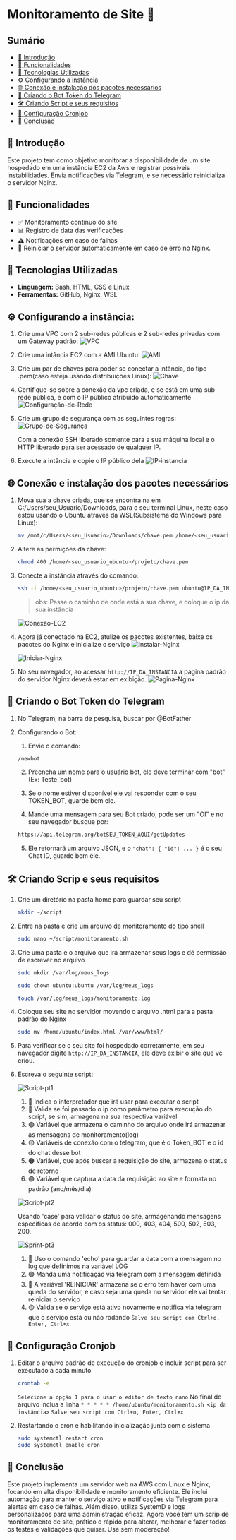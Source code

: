 # Monitoramento de Site 🚀

## Sumário
- [📖 Introdução](#-introdução)
- [📌 Funcionalidades](#-funcionalidades)
- [🔧 Tecnologias Utilizadas](#-tecnologias-utilizadas)
- [⚙️ Configurando a instância](#️-configurando-a-instância)
- [🌐 Conexão e instalação dos pacotes necessários](#-conexão-e-instalação-dos-pacotes-necessários)
- [🤖 Criando o Bot Token do Telegram](#-criando-o-bot-token-do-telegram)
- [🛠️ Criando Script e seus requisitos](#️-criando-script-e-seus-requisitos)
- [🚧 Configuração Cronjob](#-configuração-cronjob)
- [📜 Conclusão](#-conclusão)

## 📖 Introdução
Este projeto tem como objetivo monitorar a disponibilidade de um site hospedado em uma instância EC2 da Aws e registrar possíveis instabilidades.
Envia notificações via Telegram, e se necessário reinicializa o servidor Nginx.

## 📌 Funcionalidades
- ✅ Monitoramento contínuo do site
- 📊 Registro de data das verificações
- ⚠️ Notificações em caso de falhas
- 🔄 Reiniciar o servidor automaticamente em caso de erro no Nginx.


## 🔧 Tecnologias Utilizadas

- **Linguagem:** Bash, HTML, CSS e Linux
- **Ferramentas:** GitHub, Nginx, WSL

## ⚙️ Configurando a instância:
1. Crie uma VPC com 2 sub-redes públicas e 2 sub-redes privadas com um Gateway padrão:
    ![VPC](imagens/criarVPC.png)

2. Crie uma intância EC2 com a AMI Ubuntu:
    ![AMI](imagens/EC2-1.png)

3. Crie um par de chaves para poder se conectar a intância, do tipo .pem(caso esteja usando distribuições Linux):
    ![Chave](imagens/EC2-2.png)

4. Certifique-se sobre a conexão da vpc criada, e se está em uma sub-rede pública, e com o IP público atribuído automaticamente
    ![Configuração-de-Rede](imagens/configRede.png)

5. Crie um grupo de segurança com as seguintes regras:
    ![Grupo-de-Segurança](imagens/EC2-3.png)

    Com a conexão SSH liberado somente para a sua máquina local e o HTTP liberado para ser acessado de qualquer IP.

6. Execute a intância e copie o IP público dela
    ![IP-instancia](imagens/ip.png)


## 🌐 Conexão e instalação dos pacotes necessários

1. Mova sua a chave criada, que se encontra na em C:/Users/seu_Usuario/Downloads, para o seu terminal Linux, neste caso estou usando o Ubuntu através da WSL(Subsistema do Windows para Linux):

    ```bash
    mv /mnt/c/Users/<seu_Usuario>/Downloads/chave.pem /home/<seu_usuario_ubuntu>/projeto
    ```

2. Altere as permições da chave:
    ```bash
    chmod 400 /home/<seu_usuario_ubuntu>/projeto/chave.pem
    ```

3. Conecte a instância através do comando:
    ```bash
    ssh -i /home/<seu_usuario_ubuntu>/projeto/chave.pem ubuntu@IP_DA_INSTANCIA
    ``` 

    > obs: Passe o caminho de onde está a sua chave, e coloque o ip da sua instância

    ![Conexão-EC2](imagens/conexãoEC2.png)

4. Agora já conectado na EC2, atulize os pacotes existentes, baixe os pacotes do Nginx e inicialize o serviço
    ![Instalar-Nginx](imagens/instalaNginx.png)

    ![Iniciar-Nginx](imagens/iniciarNginx.png)

5. No seu navegador, ao acessar `http://IP_DA_INSTANCIA` a página padrão do servidor Nginx deverá estar em exibição.
    ![Pagina-Nginx](imagens/paginaNginx.png)

## 🤖 Criando o Bot Token do Telegram
1. No Telegram, na barra de pesquisa, buscar por @BotFather

2. Configurando o Bot:
    1. Envie o comando:
    ```bash
    /newbot
    ```

    2. Preencha um nome para o usuário bot, ele deve terminar com "bot" (Ex: Teste_bot)
    
    3. Se o nome estiver disponível ele vai responder com o seu TOKEN_BOT, guarde bem ele.

    4. Mande uma mensagem para seu Bot criado, pode ser um "OI" e no seu navegador busque por:
    ```bash
    https://api.telegram.org/botSEU_TOKEN_AQUI/getUpdates
    ```  

    5. Ele retornará um arquivo JSON, e o `"chat": { "id": ... }` é o seu Chat ID, guarde bem ele.


## 🛠️ Criando Scrip e seus requisitos

1. Crie um diretório na pasta home para guardar seu script 
    ```bash
    mkdir ~/script
    ```

2. Entre na pasta e crie um arquivo de monitoramento do tipo shell
    ```bash
    sudo nano ~/script/monitoramento.sh
    ```

3. Crie uma pasta e o arquivo que irá armazenar seus logs e dê permissão de escrever no arquivo
    ```bash
    sudo mkdir /var/log/meus_logs

    sudo chown ubuntu:ubuntu /var/log/meus_logs

    touch /var/log/meus_logs/monitoramento.log
    ```

4. Coloque seu site no servidor movendo o arquivo .html para a pasta padrão do Nginx 
    ```bash
    sudo mv /home/ubuntu/index.html /var/www/html/
    ```

5. Para verificar se o seu site foi hospedado corretamente, em seu navegador digite `http://IP_DA_INSTANCIA`, ele deve exibir o site que vc criou.

6. Escreva o seguinte script:

    ![Script-pt1](imagens/script1.png)

    1. 🔴 Indica o interpretador que irá usar para executar o script
    2. 🔵 Valida se foi passado o ip como parâmetro para execução do script, se sim, armagena na sua respectiva variável
    3. 🟢 Variável que armazena o caminho do arquivo onde irá armazenar as mensagens de monitoramento(log)
    4. 🟡 Variáveis de conexão com o telegram, que é o Token_BOT  e o id do chat desse bot
    5. 🟠 Variável, que após buscar a requisição do site, armazena o status de retorno
    6. 🟣 Variável que captura a data da requisição ao site e formata no padrão (ano/mês/dia)

    ![Script-pt2](imagens/script2.png)

    Usando 'case' para validar o status do site, armagenando mensagens especificas de acordo com os status: 000, 403, 404, 500, 502, 503, 200.

    ![Sprint-pt3](imagens/sprint3.png)
    1. 🔴 Uso o comando 'echo' para guardar a data com a mensagem no log que definimos na variável LOG
    2. 🟢 Manda uma notificação via telegram com a mensagem definida
    3. 🔵 A variável 'REINICIAR' armazena se o erro tem haver com uma queda do servidor, e caso seja uma queda no servidor ele vai tentar reiniciar o serviço
    4. 🟡 Valida se o serviço está ativo novamente e notifica via telegram que o serviço está ou não rodando
    `Salve seu script com Ctrl+o, Enter, Ctrl+x`


## 🚧 Configuração Cronjob

1. Editar o arquivo padrão de execução do cronjob e incluir script para ser executado a cada minuto
    ```bash
    crontab -e
    ```

    `Selecione a opção 1 para o usar o editor de texto nano`
    No final do arquivo inclua a linha `* * * * * /home/ubuntu/monitoramento.sh <ip da instância>`
    `Salve seu script com Ctrl+o, Enter, Ctrl+x`

2. Restartando o cron e habilitando inicialização junto com o sistema
    ```bash
    sudo systemctl restart cron
    sudo systemctl enable cron
    ```

## 📜 Conclusão
Este projeto implementa um servidor web na AWS com Linux e Nginx, focando em alta disponibilidade e monitoramento eficiente. Ele inclui automação para manter o serviço ativo e notificações via Telegram para alertas em caso de falhas. Além disso, utiliza SystemD e logs personalizados para uma administração eficaz.
Agora você tem um scrip de monitoramento de site, prático e rápido para alterar, melhorar e fazer todos os testes e validações que quiser. Use sem moderação!


